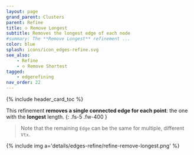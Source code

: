 ```yaml
---
layout: page
grand_parent: Clusters
parent: Refine
title: 🝔 Remove Longest
subtitle: Removes the longest edge of each node
#summary: The **Remove Longest** refinement ...
color: blue
splash: icons/icon_edges-refine.svg
see_also:
    - Refine
    - 🝔 Remove Shortest
tagged: 
    - edgerefining
nav_order: 22
---
```


{% include header_card_toc %}

This refinement **removes a single connected edge for each point**: the one with the **longest** length.
{: .fs-5 .fw-400 } 

>Note that the remaining `Edge` can be the same for multiple, different `Vtx`.

{% include img a='details/edges-refine/refine-remove-longest.png' %}
